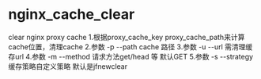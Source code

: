 # nginx_cache_clear
clear nginx proxy cache
1.根据proxy_cache_key     proxy_cache_path来计算cache位置，清理cache
2.参数 -p --path          cache 路径
3.参数 -u --url           需清理缓存url 
4.参数 -m --method        请求方法get/head 等 默认GET
5.参数 -s --strategy      缓存策略自定义策略   默认是jfnewclear


